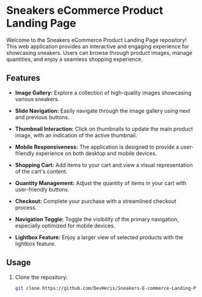 # Sneakers eCommerce Product Landing Page

Welcome to the Sneakers eCommerce Product Landing Page repository! This web application provides an interactive and engaging experience for showcasing sneakers. Users can browse through product images, manage quantities, and enjoy a seamless shopping experience.

## Features

- **Image Gallery:** Explore a collection of high-quality images showcasing various sneakers.

- **Slide Navigation:** Easily navigate through the image gallery using next and previous buttons.

- **Thumbnail Interaction:** Click on thumbnails to update the main product image, with an indication of the active thumbnail.

- **Mobile Responsiveness:** The application is designed to provide a user-friendly experience on both desktop and mobile devices.

- **Shopping Cart:** Add items to your cart and view a visual representation of the cart's content.

- **Quantity Management:** Adjust the quantity of items in your cart with user-friendly buttons.

- **Checkout:** Complete your purchase with a streamlined checkout process.

- **Navigation Toggle:** Toggle the visibility of the primary navigation, especially optimized for mobile devices.

- **Lightbox Feature:** Enjoy a larger view of selected products with the lightbox feature.

## Usage

1. Clone the repository:

   ```bash
   git clone https://github.com/DevHeris/Sneakers-E-commerce-Landing-Page.git
